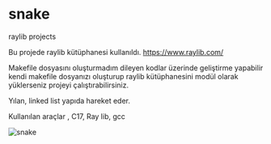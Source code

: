 # snake
raylib projects

Bu projede raylib kütüphanesi kullanıldı. 
https://www.raylib.com/

Makefile dosyasını oluşturmadım dileyen kodlar üzerinde geliştirme yapabilir kendi makefile dosyanızı oluşturup raylib kütüphanesini modül olarak yüklerseniz projeyi çalıştırabilirsiniz.

Yılan, linked list yapıda hareket eder. 

Kullanılan araçlar ,  C17, Ray lib, gcc


![snake](https://user-images.githubusercontent.com/91838167/170080151-7969e687-283c-4ab1-984a-84c56b08135d.jpg)
